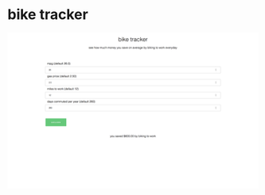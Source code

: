 # bike tracker

![alt text](https://raw.githubusercontent.com/erichunzeker/bike-tracker/master/src/img/screenshot.png)

